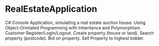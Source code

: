 # RealEstateApplication
C# Console Application, simulating a real estate auction house.
Using Object-Orintated Programming with Inheritance and Polymorphism.
Customer Register/Login/Logout.
Create property (house or land).
Search property (postcode).
Bid on property.
Sell Property to highest bidder.
